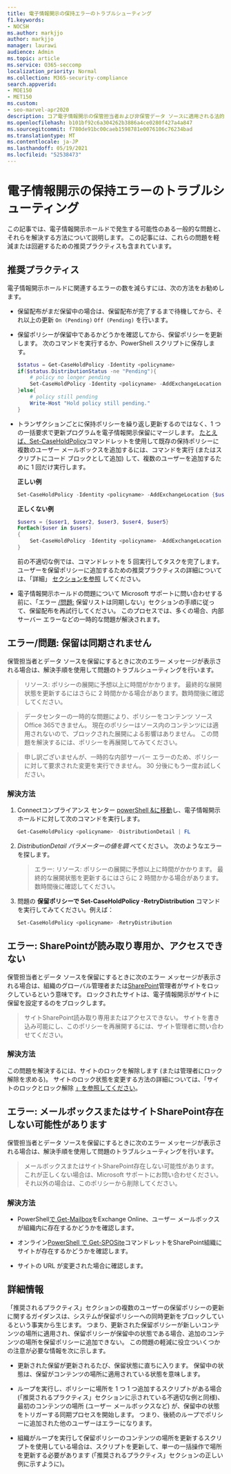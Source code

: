 ```yaml
---
title: 電子情報開示の保持エラーのトラブルシューティング
f1.keywords:
- NOCSH
ms.author: markjjo
author: markjjo
manager: laurawi
audience: Admin
ms.topic: article
ms.service: O365-seccomp
localization_priority: Normal
ms.collection: M365-security-compliance
search.appverid:
- MOE150
- MET150
ms.custom:
- seo-marvel-apr2020
description: コア電子情報開示の保管担当者および非保管データ ソースに適用される法的ホールドに関連するエラーのトラブルシューティングを行います。
ms.openlocfilehash: b101bf92c6a304262b3886a4ce0280f427a4a847
ms.sourcegitcommit: f780de91bc00caeb1598781e0076106c76234bad
ms.translationtype: MT
ms.contentlocale: ja-JP
ms.lasthandoff: 05/19/2021
ms.locfileid: "52538473"
---
```

# <a name="troubleshoot-ediscovery-hold-errors"></a>電子情報開示の保持エラーのトラブルシューティング

この記事では、電子情報開示ホールドで発生する可能性のある一般的な問題と、それらを解決する方法について説明します。 この記事には、これらの問題を軽減または回避するための推奨プラクティスも含まれています。

## <a name="recommended-practices"></a>推奨プラクティス

電子情報開示ホールドに関連するエラーの数を減らすには、次の方法をお勧めします。

- 保留配布がまだ保留中の場合は、保留配布が完了するまで待機してから、それ以上の更新 `On (Pending)` `Off (Pending)` を行います。

- 保留ポリシーが保留中であるかどうかを確認してから、保留ポリシーを更新します。 次のコマンドを実行するか、PowerShell スクリプトに保存します。

    ```powershell
    $status = Get-CaseHoldPolicy -Identity <policyname> 
    if($status.DistributionStatus -ne "Pending"){
        # policy no longer pending
        Set-CaseHoldPolicy -Identity <policyname> -AddExchangeLocation $user1
    }else{
        # policy still pending
        Write-Host "Hold policy still pending."
    }
   ```

- トランザクションごとに保持ポリシーを繰り返し更新するのではなく、1 つの一括要求で更新プログラムを電子情報開示保留にマージします。 [たとえば、Set-CaseHoldPolicy](/powershell/module/exchange/set-caseholdpolicy)コマンドレットを使用して既存の保持ポリシーに複数のユーザー メールボックスを追加するには、コマンドを実行 (またはスクリプトにコード ブロックとして追加) して、複数のユーザーを追加するために 1 回だけ実行します。

  **正しい例**

    ```powershell
    Set-CaseHoldPolicy -Identity <policyname> -AddExchangeLocation {$user1, $user2, $user3, $user4, $user5}
    ```

   **正しくない例**

    ```powershell
    $users = {$user1, $user2, $user3, $user4, $user5}
    ForEach($user in $users)
    {
        Set-CaseHoldPolicy -Identity <policyname> -AddExchangeLocation $user
    }
    ```

   前の不適切な例では、コマンドレットを 5 回実行してタスクを完了します。 ユーザーを保留ポリシーに追加するための推奨プラクティスの詳細については、「詳細」 [セクションを参照](#more-information) してください。

- 電子情報開示ホールドの問題について Microsoft サポートに問い合わせする前に、「エラー [/問題:](#errorissue-holds-dont-sync) 保留リストは同期しない」セクションの手順に従って、保留配布を再試行してください。 このプロセスでは、多くの場合、内部サーバー エラーなどの一時的な問題が解決されます。

## <a name="errorissue-holds-dont-sync"></a>エラー/問題: 保留は同期されません

保管担当者とデータ ソースを保留にするときに次のエラー メッセージが表示される場合は、解決手順を使用して問題のトラブルシューティングを行います。

> リソース: ポリシーの展開に予想以上に時間がかかります。 最終的な展開状態を更新するにはさらに 2 時間かかる場合があります。数時間後に確認してください。

> データセンターの一時的な問題により、ポリシーをコンテンツ ソースOffice 365できません。 現在のポリシーはソース内のコンテンツには適用されないので、ブロックされた展開による影響はありません。 この問題を解決するには、ポリシーを再展開してみてください。

> 申し訳ございませんが、一時的な内部サーバー エラーのため、ポリシーに対して要求された変更を実行できません。 30 分後にもう一度お試しください。

### <a name="resolution"></a>解決方法

1. Connectコンプライアンス センター [powerShell &に移動](/powershell/exchange/connect-to-scc-powershell)し、電子情報開示ホールドに対して次のコマンドを実行します。

   ```powershell
   Get-CaseHoldPolicy <policyname> -DistributionDetail | FL
   ```

2. *DistributionDetail パラメーターの値を調* べてください。 次のようなエラーを探します。

   > エラー: リソース: ポリシーの展開に予想以上に時間がかかります。 最終的な展開状態を更新するにはさらに 2 時間かかる場合があります。数時間後に確認してください。

3. 問題の **保留ポリシーで Set-CaseHoldPolicy -RetryDistribution** コマンドを実行してみてください。例えば：

   ```powershell
   Set-CaseHoldPolicy <policyname> -RetryDistribution
   ```

## <a name="error-the-sharepoint-site-is-read-only-or-not-accessible"></a>エラー: SharePointが読み取り専用か、アクセスできない

保管担当者とデータ ソースを保留にするときに次のエラー メッセージが表示される場合は、組織のグローバル管理者または[SharePoint](/sharepoint/sharepoint-admin-role)管理者がサイトをロックしているという意味です。 ロックされたサイトは、電子情報開示がサイトに保留を設定するのをブロックします。

> サイトSharePoint読み取り専用またはアクセスできない。 サイトを書き込み可能にし、このポリシーを再展開するには、サイト管理者に問い合わせてください。

### <a name="resolution"></a>解決方法

この問題を解決するには、サイトのロックを解除します (または管理者にロック解除を求める)。 サイトのロック状態を変更する方法の詳細については、「サイトのロックとロック解除 [」を参照してください](/sharepoint/manage-lock-status)。

## <a name="error-the-mailbox-or-sharepoint-site-may-not-exist"></a>エラー: メールボックスまたはサイトSharePoint存在しない可能性があります

保管担当者とデータ ソースを保留にするときに次のエラー メッセージが表示される場合は、解決手順を使用して問題のトラブルシューティングを行います。

> メールボックスまたはサイトSharePoint存在しない可能性があります。  これが正しくない場合は、Microsoft サポートにお問い合わせください。  それ以外の場合は、このポリシーから削除してください。

### <a name="resolution"></a>解決方法

- PowerShell[で Get-Mailbox](/powershell/module/exchange/get-mailbox)をExchange Online、ユーザー メールボックスが組織内に存在するかどうかを確認します。

- オンライン[PowerShell で Get-SPOSite](/powershell/module/sharepoint-online/get-sposite)コマンドレットをSharePoint組織にサイトが存在するかどうかを確認します。

- サイトの URL が変更された場合に確認します。

## <a name="more-information"></a>詳細情報

「推奨されるプラクティス」セクションの複数のユーザーの保留ポリシーの更新に関するガイダンスは、システムが保留ポリシーへの同時更新をブロックしているという事実から生じます。 つまり、更新された保留ポリシーが新しいコンテンツの場所に適用され、保留ポリシーが保留中の状態である場合、追加のコンテンツの場所を保留ポリシーに追加できない。 この問題の軽減に役立ついくつかの注意が必要な情報を次に示します。
  
- 更新された保留が更新されるたび、保留状態に直ちに入ります。 保留中の状態は、保留がコンテンツの場所に適用されている状態を意味します。
  
- ループを実行し、ポリシーに場所を 1 つ 1 つ追加するスクリプトがある場合 (「推奨されるプラクティス」セクションに示されている不適切な例と同様)、最初のコンテンツの場所 (ユーザー メールボックスなど) が、保留中の状態をトリガーする同期プロセスを開始します。 つまり、後続のループでポリシーに追加された他のユーザーはエラーになります。
  
- 組織がループを実行して保留ポリシーのコンテンツの場所を更新するスクリプトを使用している場合は、スクリプトを更新して、単一の一括操作で場所を更新する必要があります (「推奨されるプラクティス」セクションの正しい例に示すように)。
